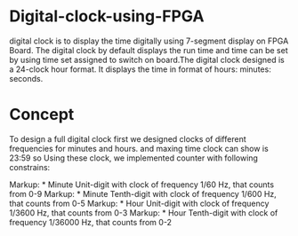 # Digital-clock-using-FPGA
digital clock is to display the time digitally using 7-segment display on FPGA Board. The digital clock by default
displays the run time and time can be set by using time set assigned to switch on board.The digital clock designed
is a 24-clock hour format. It displays the time in format of hours: minutes: seconds.

# Concept
To design a full digital clock first we designed clocks of different frequencies for minutes and hours. and maxing time clock can show is 23:59 so Using these clock, we implemented counter with following constrains:

Markup: * Minute Unit-digit with clock of frequency 1/60 Hz, that counts from 0-9
Markup: * Minute Tenth-digit with clock of frequency 1/600 Hz, that counts from 0-5
Markup: * Hour Unit-digit with clock of frequency 1/3600 Hz, that counts from 0-3
Markup: * Hour Tenth-digit with clock of frequency 1/36000 Hz, that counts from 0-2
